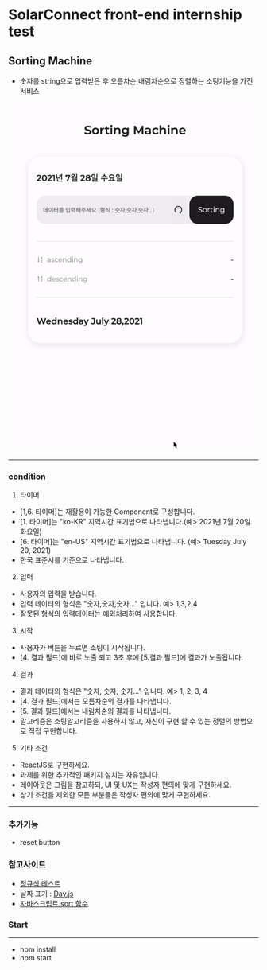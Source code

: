 # SolarConnect front-end internship test

## Sorting Machine

- 숫자를 string으로 입력받은 후 오름차순,내림차순으로 정렬하는 소팅기능을 가진 서비스

<img src="./final.gif" width="500px"/>

---

### condition

1. 타이머

- [1,6. 타이머]는 재활용이 가능한 Component로 구성합니다.
- [1. 타이머]는 "ko-KR" 지역시간 표기법으로 나타냅니다.(예> 2021년 7월 20일 화요일)
- [6. 타이머]는 "en-US" 지역시간 표기법으로 나타냅니다. (예> Tuesday July 20, 2021)
- 한국 표준시를 기준으로 나타냅니다.

2. 입력

- 사용자의 입력을 받습니다.
- 입력 데이터의 형식은 "숫자,숫자,숫자..." 입니다. 예> 1,3,2,4
- 잘못된 형식의 입력데이터는 예외처리하여 사용합니다.

3. 시작

- 사용자가 버튼을 누르면 소팅이 시작됩니다.
- [4. 결과 필드]에 바로 노출 되고 3초 후에 [5.결과 필드]에 결과가 노출됩니다.

4. 결과

- 결과 데이터의 형식은 "숫자, 숫자, 숫자..." 입니다. 예> 1, 2, 3, 4
- [4. 결과 필드]에서는 오름차순의 결과를 나타냅니다.
- [5. 결과 필드]에서는 내림차순의 결과를 나타냅니다.
- 알고리즘은 소팅알고리즘을 사용하지 않고, 자신이 구현 할 수 있는 정렬의 방법으로 직접 구현합니다.

5. 기타 조건

- ReactJS로 구현하세요.
- 과제를 위한 추가적인 패키지 설치는 자유입니다.
- 레이아웃은 그림을 참고하되, UI 및 UX는 작성자 편의에 맞게 구현하세요.
- 상기 조건을 제외한 모든 부분들은 작성자 편의에 맞게 구현하세요.

---

### 추가기능

- reset button

### 참고사이트

- <a href="https://regexr.com/" target="_blank">정규식 테스트</a>
- 날짜 표기 : <a href="https://day.js.org/" target="_blank">Day.js</a>
- <a href="https://developer.mozilla.org/ko/docs/Web/JavaScript/Reference/Global_Objects/Array/sort" target="_blank">자바스크립트 sort 함수</a>

### Start

---

- npm install
- npm start
